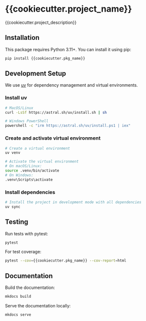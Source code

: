 # {{cookiecutter.project_name}}

{{cookiecutter.project_description}}

## Installation

This package requires Python 3.11+. You can install it using pip:

```bash
pip install {{cookiecutter.pkg_name}}
```

## Development Setup

We use [uv](https://github.com/astral-sh/uv) for dependency management and virtual environments.

### Install uv

```bash
# MacOS/Linux
curl -LsSf https://astral.sh/uv/install.sh | sh

# Windows PowerShell
powershell -c "irm https://astral.sh/uv/install.ps1 | iex"
```

### Create and activate virtual environment

```bash
# Create a virtual environment
uv venv

# Activate the virtual environment
# On macOS/Linux:
source .venv/bin/activate
# On Windows:
.venv\Scripts\activate
```

### Install dependencies

```bash
# Install the project in development mode with all dependencies
uv sync
```

## Testing

Run tests with pytest:

```bash
pytest
```

For test coverage:

```bash
pytest --cov={{cookiecutter.pkg_name}} --cov-report=html
```

## Documentation

Build the documentation:

```bash
mkdocs build
```

Serve the documentation locally:

```bash
mkdocs serve
```
